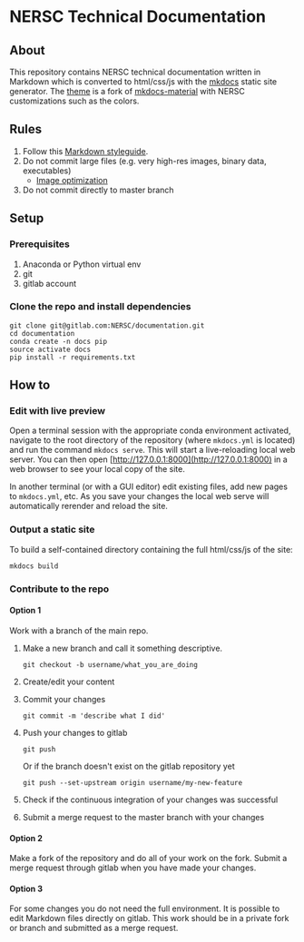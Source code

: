 # NERSC Technical Documentation

## About

This repository contains NERSC technical documentation written in Markdown which is converted to html/css/js with the [mkdocs](http://www.mkdocs.org) static site generator. The [theme](https://gitlab.com/NERSC/mkdocs-material) is a fork of [mkdocs-material](https://github.com/squidfunk/mkdocs-material) with NERSC customizations such as the colors.

## Rules

1.  Follow this [Markdown styleguide](https://github.com/google/styleguide/blob/3591b2e540cbcb07423e02d20eee482165776603/docguide/style.md).
1.  Do not commit large files (e.g. very high-res images, binary data, executables)
	* [Image optimization](https://developers.google.com/web/fundamentals/performance/optimizing-content-efficiency/image-optimization)
1.  Do not commit directly to master branch

## Setup 

### Prerequisites

1. Anaconda or Python virtual env
2. git
3. gitlab account

### Clone the repo and install dependencies

```shell
git clone git@gitlab.com:NERSC/documentation.git
cd documentation
conda create -n docs pip
source activate docs
pip install -r requirements.txt
```

## How to

### Edit with live preview

Open a terminal session with the appropriate conda environment activated, navigate to the root directory of the repository (where `mkdocs.yml` is located) and run the command `mkdocs serve`. This will start a live-reloading local web server. You can then open [http://127.0.0.1:8000](http://127.0.0.1:8000) in a web browser to see your local copy of the site.

In another terminal (or with a GUI editor) edit existing files, add new pages to `mkdocs.yml`, etc. As you save your changes the local web serve will automatically rerender and reload the site.

### Output a static site

To build a self-contained directory containing the full html/css/js of the site:

```
mkdocs build
```

### Contribute to the repo

#### Option 1

Work with a branch of the main repo.

1.  Make a new branch and call it something descriptive.

    ```shell
    git checkout -b username/what_you_are_doing
    ```

2.  Create/edit your content
3.  Commit your changes

    ```
    git commit -m 'describe what I did'
    ```

4.  Push your changes to gitlab

    ```shell
    git push
    ```

    Or if the branch doesn't exist on the gitlab repository yet

    ```shell
    git push --set-upstream origin username/my-new-feature
    ```

5.  Check if the continuous integration of your changes was successful
6.  Submit a merge request to the master branch with your changes

#### Option 2

Make a fork of the repository and do all of your work on the fork. Submit a merge request through gitlab when you have made your changes.

#### Option 3

For some changes you do not need the full environment. It is possible to edit Markdown files directly on gitlab. This work should be in a private fork or branch and submitted as a merge request.
